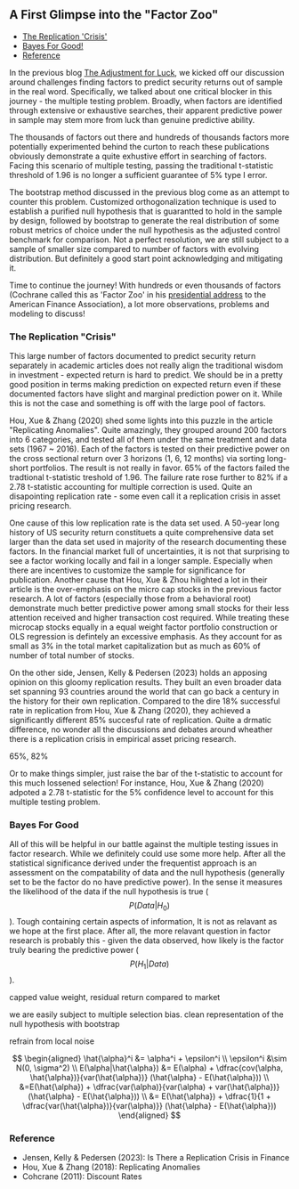 #

## A First Glimpse into the "Factor Zoo"

- [The Replication 'Crisis'](#crisis)
- [Bayes For Good!](#bay)
- [Reference](#ref)


In the previous blog [The Adjustment for Luck](https://skybluerw.github.io/2024/06/26/luck-factor-zoo.html), we kicked off our discussion around challenges finding factors to predict security returns out of sample in the real word. Specifically, we talked about one critical blocker in this journey - the multiple testing problem. Broadly, when factors are identified through extensive or exhaustive searches, their apparent predictive power in sample may stem more from luck than genuine predictive ability. 

The thousands of factors out there and hundreds of thousands factors more potentially experimented behind the curton to reach these publications obviously demonstrate a quite exhustive effort in searching of factors. Facing this scenario of multiple testing, passing the traditional t-statistic threshold of 1.96 is no longer a sufficient guarantee of 5% type I error. 

The bootstrap method discussed in the previous blog come as an attempt to counter this problem. Customized orthogonalization technique is used to establish a purified null hypothesis that is guarantted to hold in the sample by design, followed by bootstrap to generate the real distribution of some robust metrics of choice under the null hypothesis as the adjusted control benchmark for comparison. Not a perfect resolution, we are still subject to a sample of smaller size compared to number of factors with evolving distribution. But definitely a good start point acknowledging and mitigating it.

Time to continue the journey! With hundreds or even thousands of factors (Cochrane called this as 'Factor Zoo' in his [presidential address](https://www.nber.org/papers/w16972) to the American Finance Association), a lot more observations, problems and modeling to discuss!

### The Replication "Crisis" <a name="crisis"></a>

This large number of factors documented to predict security return separately in academic articles does not really align the traditional wisdom in investment - expected return is hard to predict. We should be in a pretty good position in terms making prediction on expected return even if these documented factors have slight and marginal prediction power on it. While this is not the case and something is off with the large pool of factors.

Hou, Xue & Zhang (2020) shed some lights into this puzzle in the article "Replicating Anomalies". Quite amazingly, they grouped around 200 factors into 6 categories, and tested all of them under the same treatment and data sets (1967 ~ 2016). Each of the factors is tested on their predictive power on the cross sectional return over 3 horizons (1, 6, 12 months) via sorting long-short portfolios. The result is not really in favor. 65% of the factors failed the tradtional t-statistic treshold of 1.96. The failure rate rose further to 82% if a 2.78 t-statistic accounting for multiple correction is used. Quite an disapointing replication rate - some even call it a replication crisis in asset pricing research. 

One cause of this low replication rate is the data set used. A 50-year long history of US security return constituets a quite comprehensive data set larger than the data set used in majority of the research documenting these factors. In the financial market full of uncertainties, it is not that surprising to see a factor working locally and fail in a longer sample. Especially when there are incentives to customize the sample for significance for publication. Another cause that Hou, Xue & Zhou hilighted a lot in their article is the over-emphasis on the micro cap stocks in the previous factor research. A lot of factors (especially those from a behavioral root) demonstrate much better predictive power among small stocks for their less attention received and higher transaction cost required. While treating these microcap stocks equally in a equal weight factor portfolio construction or OLS regression is defintely an excessive emphasis. As they account for as small as 3% in the total market capitalization but as much as 60% of number of total number of stocks. 

On the other side, Jensen, Kelly & Pedersen (2023) holds an apposing opinion on this gloomy replication results. They built an even broader data set spanning 93 countries around the world that can go back a century in the history for their own replication. Compared to the dire 18% successful rate in replication from Hou, Xue & Zhang (2020), they achieved a significantly different 85% succesful rate of replication. Quite a drmatic difference, no wonder all the discussions and debates around wheather there is a replication crisis in empirical asset pricing research. 









65%, 82%



Or to make things simpler, just raise the bar of the t-statistic to account for this much lossened selection! For instance, Hou, Xue & Zhang (2020) adpoted a 2.78 t-statistic for the 5% confidence level to account for this multiple testing problem. 




### Bayes For Good <a name="bay"></a>

All of this will be helpful in our battle against the multiple testing issues in factor research. While we definitely could use some more help. After all the statistical significance derived under the frequentist approach is an assessment on the compatability of data and the null hypothesis (generally set to be the factor do no have predictive power). In the sense it measures the likelihood of the data if the null hypothesis is true ($$P(Data|H_0)$$). Tough containing certain aspects of information, It is not as relavant as we hope at the first place. After all, the more relavant question in factor research is probably this - given the data observed, how likely is the factor truly bearing the predictive power ($$P(H_1|Data)$$).



capped value weight, residual return compared to market


we are easily subject to multiple selection bias. clean representation of the null hypothesis with bootstrap

refrain from local noise

$$
\begin{aligned}
\hat{\alpha}^i &= \alpha^i + \epsilon^i \\
\epsilon^i &\sim N(0, \sigma^2) \\
E(\alpha|\hat{\alpha}) &= E(\alpha) + \dfrac{cov(\alpha, \hat{\alpha})}{var(\hat{\alpha})} (\hat{\alpha} - E(\hat{\alpha})) \\
&=E(\hat{\alpha}) + \dfrac{var(\alpha)}{var(\alpha) + var(\hat{\alpha})} (\hat{\alpha} - E(\hat{\alpha})) \\
&= E(\hat{\alpha}) + \dfrac{1}{1 + \dfrac{var(\hat{\alpha})}{var(\alpha)}} (\hat{\alpha} - E(\hat{\alpha}))
\end{aligned}
$$

### Reference <a name="ref"></a>
- Jensen, Kelly & Pedersen (2023): Is There a Replication Crisis in Finance
- Hou, Xue & Zhang (2018): Replicating Anomalies
- Cohcrane (2011): Discount Rates
